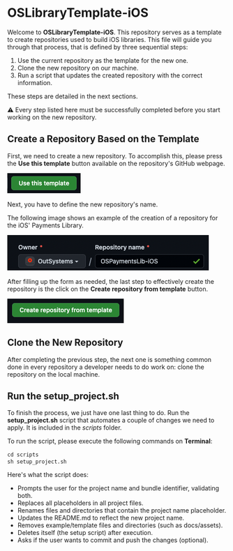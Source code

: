 # OSLibraryTemplate-iOS

Welcome to **OSLibraryTemplate-iOS**. This repository serves as a template to create repositories used to build iOS libraries. This file will guide you through that process, that is defined by three sequential steps:

1. Use the current repository as the template for the new one.
2. Clone the new repository on our machine.
3. Run a script that updates the created repository with the correct information.

These steps are detailed in the next sections.

:warning: Every step listed here must be successfully completed before you start working on the new repository.

## Create a Repository Based on the Template

First, we need to create a new repository. To accomplish this, please press the **Use this template** button available on the repository's GitHub webpage.

![Use this template button](./assets/useThisTemplateButton.png)

Next, you have to define the new repository's name. 

The following image shows an example of the creation of a repository for the iOS' Payments Library.

![Example for payments repository name](./assets/repositoryNameExample.png)

After filling up the form as needed, the last step to effectively create the repository is the click on the **Create repository from template** button.

![Create repository from template button](./assets/createRepositoryButton.png)

## Clone the New Repository

After completing the previous step, the next one is something common done in every repository a developer needs to do work on: clone the repository on the local machine.

## Run the **setup_project.sh**

To finish the process, we just have one last thing to do. Run the **setup_project.sh** script that automates a couple of changes we need to apply. It is included in the _scripts_ folder.

To run the script, please execute the following commands on **Terminal**:

```
cd scripts
sh setup_project.sh
```

Here's what the script does:

- Prompts the user for the project name and bundle identifier, validating both.
- Replaces all placeholders in all project files.
- Renames files and directories that contain the project name placeholder.
- Updates the README.md to reflect the new project name.
- Removes example/template files and directories (such as docs/assets).
- Deletes itself (the setup script) after execution.
- Asks if the user wants to commit and push the changes (optional).
